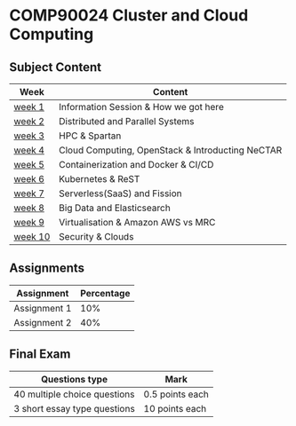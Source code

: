 # COMP90024 Cluster and Cloud Computing
## Subject Content

| Week                    | Content                                          |
| ----------------------- | ------------------------------------------------ |
| [week 1](week-1.md)     | Information Session & How we got here            |
| [week 2](week-2.md)     | Distributed and Parallel Systems                 |
| [week 3](week-3.md)     | HPC & Spartan                                    |
| [week 4](week-4.md)     | Cloud Computing, OpenStack & Introducting NeCTAR |
| [week 5](week-5.md)     | Containerization and Docker & CI/CD              |
| [week 6](week-6.md)     | Kubernetes & ReST                                |
| [week 7](week-7.md)     | Serverless(SaaS) and Fission                     |
| [week 8](week-8.md)     | Big Data and Elasticsearch                       |
| [week 9](week-9.md)     | Virtualisation & Amazon AWS vs MRC               |
| [week 10](week-10.md)   | Security & Clouds                                |

## Assignments

| Assignment   | Percentage |
| ------------ | ---------- |
| Assignment 1 | 10%        |
| Assignment 2 | 40%        |

## Final Exam

| Questions type               | Mark            |
| ---------------------------- | --------------- |
| 40 multiple choice questions | 0.5 points each |
| 3 short essay type questions | 10 points each  |
